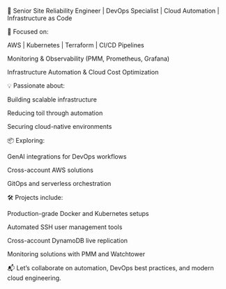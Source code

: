🚀 Senior Site Reliability Engineer | DevOps Specialist | Cloud Automation | Infrastructure as Code

🔧 Focused on:

AWS | Kubernetes | Terraform | CI/CD Pipelines

Monitoring & Observability (PMM, Prometheus, Grafana)

Infrastructure Automation & Cloud Cost Optimization

💡 Passionate about:

Building scalable infrastructure

Reducing toil through automation

Securing cloud-native environments

📦 Exploring:

GenAI integrations for DevOps workflows

Cross-account AWS solutions

GitOps and serverless orchestration

🛠️ Projects include:

Production-grade Docker and Kubernetes setups

Automated SSH user management tools

Cross-account DynamoDB live replication

Monitoring solutions with PMM and Watchtower

📬 Let’s collaborate on automation, DevOps best practices, and modern cloud engineering.
